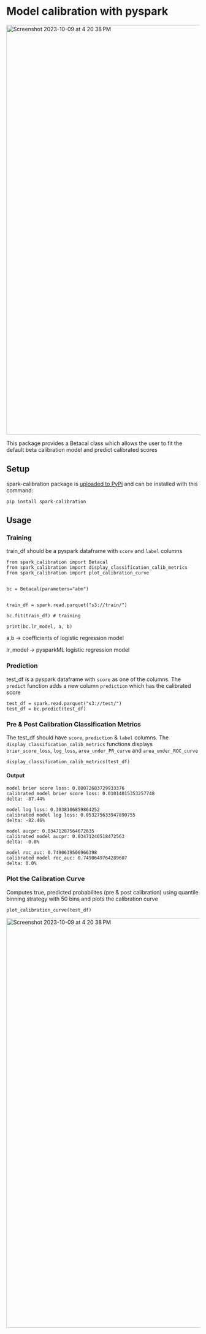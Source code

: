 # Model calibration with pyspark

<img width="1069" alt="Screenshot 2023-10-09 at 4 20 38 PM" src="https://github.com/Meesho/spark_calibration/assets/102668625/4d45d9d9-601b-406b-8b8a-55be944d4019">

This package provides a Betacal class which allows the user to fit the default beta calibration model and predict calibrated scores


## Setup

spark-calibration package is [uploaded to PyPi](https://pypi.org/project/spark-calibration/) and can be installed with this command:

```
pip install spark-calibration
```

## Usage

### Training

train_df should be a pyspark dataframe with `score` and `label` columns

```
from spark_calibration import Betacal
from spark_calibration import display_classification_calib_metrics
from spark_calibration import plot_calibration_curve


bc = Betacal(parameters="abm")


train_df = spark.read.parquet("s3://train/")

bc.fit(train_df) # training

print(bc.lr_model, a, b)
```

a,b -> coefficients of logistic regression model

lr_model -> pysparkML logistic regression model

### Prediction

test_df is a pyspark dataframe with `score` as one of the columns. The `predict` function adds a new column `prediction` which has the calibrated score

```
test_df = spark.read.parquet("s3://test/")
test_df = bc.predict(test_df)
```

### Pre & Post Calibration Classification Metrics

The test_df should have `score`, `prediction` & `label` columns. 
The `display_classification_calib_metrics` functions displays `brier_score_loss`, `log_loss`, `area_under_PR_curve` and `area_under_ROC_curve`
```
display_classification_calib_metrics(test_df)
```
#### Output
```
model brier score loss: 0.08072683729933376
calibrated model brier score loss: 0.01014015353257748
delta: -87.44%

model log loss: 0.3038106859864252
calibrated model log loss: 0.053275633947890755
delta: -82.46%

model aucpr: 0.03471287564672635
calibrated model aucpr: 0.03471240518472563
delta: -0.0%

model roc_auc: 0.7490639506966398
calibrated model roc_auc: 0.7490649764289607
delta: 0.0%
```

### Plot the Calibration Curve

Computes true, predicted probabilites (pre & post calibration) using quantile binning strategy with 50 bins and plots the calibration curve

```
plot_calibration_curve(test_df)
```
<img width="1069" alt="Screenshot 2023-10-09 at 4 20 38 PM" src="https://github.com/Meesho/spark_calibration/assets/102668625/4d45d9d9-601b-406b-8b8a-55be944d4019">
